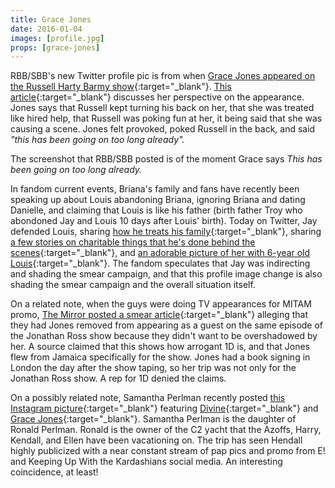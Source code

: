```yaml
---
title: Grace Jones
date: 2016-01-04
images: [profile.jpg]
props: [grace-jones]
---
```

RBB/SBB's new Twitter profile pic is from when [Grace Jones appeared on the Russell Harty Barmy show](https://youtu.be/VpWo15Jc2JQ){:target="_blank"}. [This article](http://www.dazeddigital.com/music/article/26483/1/the-real-reason-grace-jones-whacked-a-tv-host-live-on-air){:target="_blank"} discusses her perspective on the appearance. Jones says that Russell kept turning his back on her, that she was treated like hired help, that Russell was poking fun at her, it being said that she was causing a scene. Jones felt provoked, poked Russell in the back, and said *"this has been going on too long already".*

The screenshot that RBB/SBB posted is of the moment Grace says *This has been going on too long already.*

In fandom current events, Briana's family and fans have recently been speaking up about Louis abandoning Briana, ignoring Briana and dating Danielle, and claiming that Louis is like his father (birth father Troy who abondoned Jay and Louis 10 days after Louis' birth). Today on Twitter, Jay defended Louis, sharing [how he treats his family](http://lhrry.tumblr.com/post/136626693613/i-love-her){:target="_blank"}, sharing [a few stories on charitable things that he's done behind the scenes](http://lhrry.tumblr.com/post/136627141878/40116){:target="_blank"}, and [an adorable picture of her with 6-year old Louis](http://lhrry.tumblr.com/post/136627714498){:target="_blank"}. The fandom speculates that Jay was indirecting and shading the smear campaign, and that this profile image change is also shading the smear campaign and the overall situation itself.

On a related note, when the guys were doing TV appearances for MITAM promo, [The Mirror posted a smear article](http://www.mirror.co.uk/3am/celebrity-news/one-direction-demand-grace-jones-6845239){:target="_blank"} alleging that they had Jones removed from appearing as a guest on the same episode of the Jonathan Ross show because they didn't want to be overshadowed by her. A source claimed that this shows how arrogant 1D is, and that Jones flew from Jamaica specifically for the show. Jones had a book signing in London the day after the show taping, so her trip was not only for the Jonathan Ross show. A rep for 1D denied the claims.

On a possibly related note, Samantha Perlman recently posted [this Instagram picture](https://www.instagram.com/p/_of02Al2XW/?taken-by=sperelxo){:target="_blank"} featuring [Divine]({{site.baseurl}}props/divine){:target="_blank"} and [Grace Jones]({{site.baseurl}}props/grace-jones){:target="_blank"}. Samantha Perlman is the daughter of Ronald Perlman. Ronald is the owner of the C2 yacht that the Azoffs, Harry, Kendall, and Ellen have been vacationing on. The trip has seen Hendall highly publicized with a near constant stream of pap pics and promo from E! and Keeping Up With the Kardashians social media. An interesting coincidence, at least!
